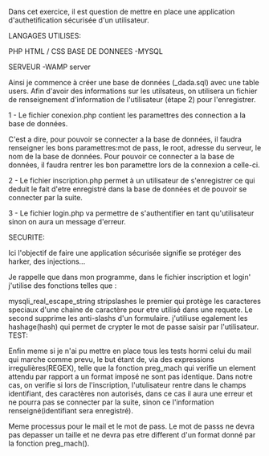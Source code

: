 Dans cet exercice, il est question de mettre en place une application d'authetification sécurisée d'un utilisateur.

LANGAGES UTILISES:

PHP
HTML / CSS
BASE DE DONNEES -MYSQL

SERVEUR -WAMP server

Ainsi je commence à créer une base de données (_dada.sql) avec une table users. Afin d'avoir des informations sur les utilsateus, on utilisera un fichier de renseignement d'information de l'utilisateur (étape 2) pour l'enregistrer.

1 - Le fichier conexion.php contient les paramettres des connection a la base de données.

C'est a dire, pour pouvoir se connecter a la base de données, il faudra renseigner les bons paramettres:mot de pass, le root, adresse du serveur, le nom de la base de données. Pour pouvoir ce connecter a la base de données, il faudra rentrer les bon paramettre lors de la connexion a celle-ci.

2 - Le fichier inscription.php permet à un utilisateur de s'enregistrer ce qui deduit le fait d'etre enregistré dans la base de données et de pouvoir se connecter par la suite.

3 - Le fichier login.php va permettre de s'authentifier en tant qu'utilisateur sinon on aura un message d'erreur.

SECURITE:

Ici l'objectif de faire une application sécurisée signifie se protéger des harker, des injections...

Je rappelle que dans mon programme, dans le fichier inscription et login' j'utilise des fonctions telles que :

mysqli_real_escape_string
stripslashes le premier qui protège les caracteres speciaux d'une chaine de caractère pour etre utilisé dans une requete. Le second supprime les anti-slashs d'un formulaire.
j'utiliuse egalement les hashage(hash) qui permet de crypter le mot de passe saisir par l'utilisateur.
TEST:

Enfin meme si je n'ai pu mettre en place tous les tests hormi celui du mail qui marche comme prevu, le but étant de, via des expressions irregulières(REGEX), telle que la fonction preg_mach qui verifie un element attendu par rapport a un format imposé ne sont pas identique. Dans notre cas, on verifie si lors de l'inscription, l'utulisateur rentre dans le champs identifiant, des caractères non autorisés, dans ce cas il aura une erreur et ne pourra pas se connecter par la suite, sinon ce l'information renseigné(identifiant sera enregistré).

Meme processus pour le mail et le mot de pass. Le mot de passs ne devra pas depasser un taille et ne devra pas etre different d'un format donné par la fonction preg_mach().

